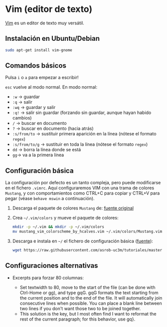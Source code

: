 # Vim (editor de texto)

[Vim](http://www.vim.org/) es un editor de texto muy versátil.

## Instalación en Ubuntu/Debian

```bash
sudo apt-get install vim-gnome
```

## Comandos básicos

Pulsa `i` o `a` para empezar a escribir!

`esc` vuelve al modo normal. En modo normal:

- `:w` -> guardar
- `:q` -> salir
- `:wq` -> guardar y salir
- `:q!` -> salir sin guardar (forzando sin guardar, aunque hayan habido cambios)
- `/` -> buscar en documento
- `?` -> buscar en documento (hacia atrás)
- `:s/from/to` -> sustituir primera aparición en la línea (nótese el formato `regex`)
- `:s/from/to/g` -> sustituir en toda la línea (nótese el formato `regex`)
- `dd` -> borra la línea donde se está
- `gg`-> va a la primera línea

## Configuración básica

La configuración por defecto es un tanto compleja, pero puede modificarse en el fichero `.vimrc`. Aquí configuraremos VIM con una trama de colores `Mustang`, y con comportamientos como CTRL+C para copiar y CTRL+V para pegar (véase `behave mswin` a continuación).

1. Descarga el paquete de colores `Mustang` de: [fuente original](http://hcalves.deviantart.com/art/Mustang-Vim-Colorscheme-98974484)

1. Crea `~/.vim/colors` y mueve el paquete de colores:
   ```bash
   mkdir -p ~/.vim && mkdir -p ~/.vim/colors
   mv mustang_vim_colorscheme_by_hcalves.vim ~/.vim/colors/Mustang.vim
   ```

1. Descarga e instala en `~/` el fichero de configuración básica ([fuente](https://github.com/asrob-uc3m/tutoriales/blob/master/assets/dotfiles/.vimrc)):
   ```bash
   wget https://raw.githubusercontent.com/asrob-uc3m/tutoriales/master/assets/dotfiles/.vimrc -O ~/.vimrc
   ```

## Configuraciones alternativas

- Excerpts para forzar 80 columnas:

  - Set textwidth to 80, move to the start of the file (can be done with Ctrl-Home or gg), and type gqG.
gqG formats the text starting from the current position and to the end of the file. It will automatically join
consecutive lines when possible. You can place a blank line between two lines if you don't want those two to be
joined together.
  - This solution is the key, but I most often find I want to reformat the rest of the current paragraph; for this
behavior, use gq}.

